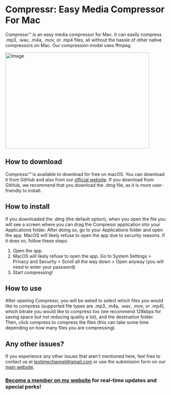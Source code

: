 # Compressr: Easy Media Compressor For Mac
Compressr™ is an easy media compressor for Mac. It can easily compress .mp3, .wav, .m4a, .mov, or .mp4 files, all without the hassle of other native compressors on Mac. Our compression model uses ffmpeg.

<img src="https://github.com/user-attachments/assets/a4fb814b-1afd-4125-9d51-b0583c5e0fb0" alt="Image" width="450" height="300">

## How to download
Compressr™ is available to download for free on macOS. You can download it from GitHub and also from our [official website](https://sites.google.com/view/compressr). If you download from GitHub, we recommend that you download the .dmg file, as it is more user-friendly to install.

## How to install
If you downloaded the .dmg (the default option), when you open the file you will see a screen where you can drag the Compressr application into your Applications folder. After doing so, go to your Applications folder and open the app. 
MacOS will likely refuse to open the app due to security reasons. If it does so, follow these steps:
1. Open the app.
2. MacOS will likely refuse to open the app. Go to System Settings > Privacy and Security > Scroll all the way down > Open anyway (you will need to enter your password)
3. Start compressing!

## How to use
After opening Compressr, you will be asked to select which files you would like to compress (supported file types are .mp3, .m4a, .wav, .mov, or .mp4), which bitrate you would like to compress too (we recommend 128kbps for saving space but not reducing quality a lot), and the destination folder. Then, click compress to compress the files (this can take some time depending on how many files you are compressing).

## Any other issues?
If you experience any other issues that aren't mentioned here, feel free to contact us at leotimechannel@gmail.com or use the submission form on our [main website](leotimechannel.wixsite.com/menu).

### [Become a member on my website](leotimechannel.wixsite.menu/member-page) for real-time updates and special perks!
